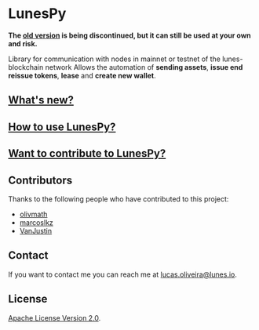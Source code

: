 # LunesPy

**The [old version](https://github.com/Lunes-platform/LunesPy/tree/old) is being discontinued, but it can still be used at your own and risk.**

Library for communication with nodes in mainnet or testnet of the lunes-blockchain network
Allows the automation of **sending assets**, **issue end reissue tokens**, **lease** and **create new wallet**.


## [What's new?](./CHANGELOG.md)


## [How to use LunesPy?](./docs/TUTORIAL.md)

## [Want to contribute to LunesPy?](./CONTRIBUTING.md)

## Contributors

Thanks to the following people who have contributed to this project:

* [olivmath](https://github.com/olivmath)
* [marcoslkz](https://github.com/marcoslkz)
* [VanJustin](https://github.com/VanJustin)

## Contact

If you want to contact me you can reach me at <lucas.oliveira@lunes.io>.

## License

[Apache License Version 2.0](./LICENSE).
